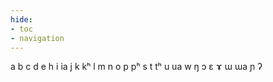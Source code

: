 ```yaml
---
hide:
- toc
- navigation
---
```

a
b
c
d
e
h
i
ia
j
k
kʰ
l
m
n
o
p
pʰ
s
t
tʰ
u
ua
w
ŋ
ɔ
ɛ
ɤ
ɯ
ɯa
ɲ
ʔ
